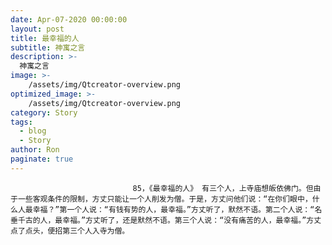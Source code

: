 ```yaml
---
date: Apr-07-2020 00:00:00
layout: post
title: 最幸福的人
subtitle: 神寓之言
description: >-
  神寓之言
image: >-
    /assets/img/Qtcreator-overview.png
optimized_image: >-
    /assets/img/Qtcreator-overview.png
category: Story
tags:
  - blog
  - Story
author: Ron
paginate: true
---
```


							　　85，《最幸福的人》 有三个人，上寺庙想皈依佛门。但由于一些客观条件的限制，方丈只能让一个人削发为僧。于是，方丈问他们说：“在你们眼中，什么人最幸福？”第一个人说：“有钱有势的人，最幸福。”方丈听了，默然不语。第二个人说：“名垂千古的人，最幸福。”方丈听了，还是默然不语。第三个人说：“没有痛苦的人，最幸福。”方丈点了点头，便招第三个人入寺为僧。
							
							
						